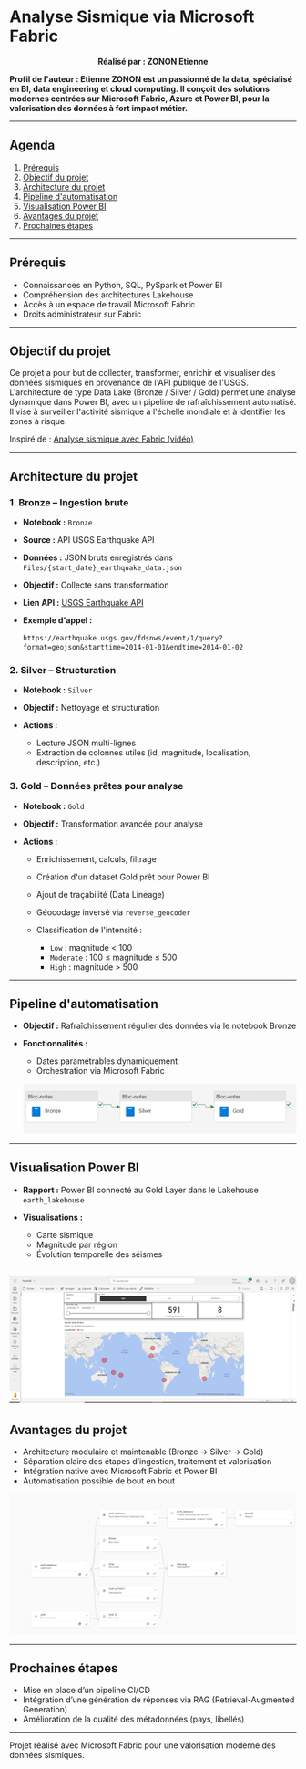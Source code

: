 # Analyse Sismique via Microsoft Fabric

<p align="center"><strong>Réalisé par : ZONON Etienne


**Profil de l'auteur** : Etienne ZONON est un passionné de la data, spécialisé en BI, data engineering et cloud computing. Il conçoit des solutions modernes centrées sur Microsoft Fabric, Azure et Power BI, pour la valorisation des données à fort impact métier.
</strong></p>

---

## Agenda

1. [Prérequis](#prérequis)
2. [Objectif du projet](#objectif-du-projet)
3. [Architecture du projet](#architecture-du-projet)
4. [Pipeline d'automatisation](#pipeline-dautomatisation)
5. [Visualisation Power BI](#visualisation-power-bi)
6. [Avantages du projet](#avantages-du-projet)
7. [Prochaines étapes](#prochaines-étapes)

---

## Prérequis

* Connaissances en Python, SQL, PySpark et Power BI
* Compréhension des architectures Lakehouse
* Accès à un espace de travail Microsoft Fabric
* Droits administrateur sur Fabric

---

## Objectif du projet

Ce projet a pour but de collecter, transformer, enrichir et visualiser des données sismiques en provenance de l'API publique de l'USGS. L'architecture de type Data Lake (Bronze / Silver / Gold) permet une analyse dynamique dans Power BI, avec un pipeline de rafraîchissement automatisé. Il vise à surveiller l'activité sismique à l'échelle mondiale et à identifier les zones à risque.

Inspiré de : [Analyse sismique avec Fabric (vidéo)](https://www.youtube.com/watch?v=Av44Nrhl05s&pp=0gcJCdgAo7VqN5tD)



---

## Architecture du projet

### 1. Bronze – Ingestion brute

* **Notebook :** `Bronze`
* **Source :** API USGS Earthquake API
* **Données :** JSON bruts enregistrés dans `Files/{start_date}_earthquake_data.json`
* **Objectif :** Collecte sans transformation
* **Lien API :** [USGS Earthquake API](https://earthquake.usgs.gov/fdsnws/event/1/)
* **Exemple d'appel :**

  ```
  https://earthquake.usgs.gov/fdsnws/event/1/query?format=geojson&starttime=2014-01-01&endtime=2014-01-02
  ```

### 2. Silver – Structuration

* **Notebook :** `Silver`
* **Objectif :** Nettoyage et structuration
* **Actions :**

  * Lecture JSON multi-lignes
  * Extraction de colonnes utiles (id, magnitude, localisation, description, etc.)

### 3. Gold – Données prêtes pour analyse

* **Notebook :** `Gold`
* **Objectif :** Transformation avancée pour analyse
* **Actions :**

  * Enrichissement, calculs, filtrage
  * Création d'un dataset Gold prêt pour Power BI
  * Ajout de traçabilité (Data Lineage)
  * Géocodage inversé via `reverse_geocoder`
  * Classification de l'intensité :

    * `Low` : magnitude < 100
    * `Moderate` : 100 ≤ magnitude ≤ 500
    * `High` : magnitude > 500

---

## Pipeline d'automatisation

* **Objectif :** Rafraîchissement régulier des données via le notebook Bronze
* **Fonctionnalités :**

  * Dates paramétrables dynamiquement
  * Orchestration via Microsoft Fabric

  ![Mon schema](Pipeline.png)

---

## Visualisation Power BI

* **Rapport :** Power BI connecté au Gold Layer dans le Lakehouse `earth_lakehouse`
* **Visualisations :**

  * Carte sismique
  * Magnitude par région
  * Évolution temporelle des séismes

![Mon schema](PowerBI.png)
---

## Avantages du projet

* Architecture modulaire et maintenable (Bronze → Silver → Gold)
* Séparation claire des étapes d’ingestion, traitement et valorisation
* Intégration native avec Microsoft Fabric et Power BI
* Automatisation possible de bout en bout

![Mon schema](DataLineage.png)

---

## Prochaines étapes

* Mise en place d’un pipeline CI/CD
* Intégration d’une génération de réponses via RAG (Retrieval-Augmented Generation)
* Amélioration de la qualité des métadonnées (pays, libellés)

---

Projet réalisé avec Microsoft Fabric pour une valorisation moderne des données sismiques.

